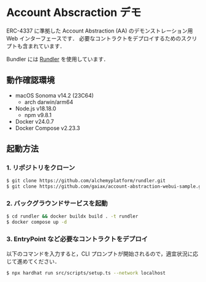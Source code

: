 # Account Abscraction デモ

ERC-4337 に準拠した Account Abstraction (AA) のデモンストレーション用 Web インターフェースです．
必要なコントラクトをデプロイするためのスクリプトも含まれています．

Bundler には [Rundler](https://github.com/alchemyplatform/rundler) を使用しています．

## 動作確認環境

- macOS Sonoma v14.2 (23C64)
  - arch darwin/arm64
- Node.js v18.18.0
  - npm v9.8.1
- Docker v24.0.7
- Docker Compose v2.23.3

## 起動方法

### 1. リポジトリをクローン

```bash
$ git clone https://github.com/alchemyplatform/rundler.git
$ git clone https://github.com/gaiax/account-abstraction-webui-sample.git
```

### 2. バックグラウンドサービスを起動

```bash
$ cd rundler && docker buildx build . -t rundler
$ docker compose up -d
```

### 3. EntryPoint など必要なコントラクトをデプロイ

以下のコマンドを入力すると，CLI プロンプトが開始されるので，適宜状況に応じて進めてください．

```bash
$ npx hardhat run src/scripts/setup.ts --network localhost
```
